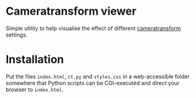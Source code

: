 # Cameratransform viewer

Simple utility to help visualise the effect of different [cameratransform](https://github.com/rgerum/cameratransform) settings.

# Installation

Put the files `index.html`, `ct.py` and `styles.css` in a web-accessible folder somewhere that Python scripts can be CGI-executed and direct your browser to `index.html`.
